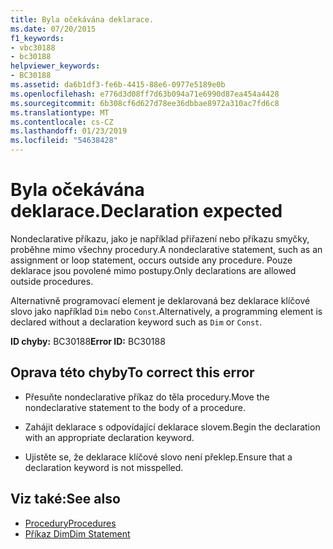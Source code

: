 ```yaml
---
title: Byla očekávána deklarace.
ms.date: 07/20/2015
f1_keywords:
- vbc30188
- bc30188
helpviewer_keywords:
- BC30188
ms.assetid: da6b1df3-fe6b-4415-88e6-0977e5189e0b
ms.openlocfilehash: e776d3d08ff7d63b094a71e6990d87ea454a4428
ms.sourcegitcommit: 6b308cf6d627d78ee36dbbae8972a310ac7fd6c8
ms.translationtype: MT
ms.contentlocale: cs-CZ
ms.lasthandoff: 01/23/2019
ms.locfileid: "54638428"
---
```

# <a name="declaration-expected"></a><span data-ttu-id="48f18-102">Byla očekávána deklarace.</span><span class="sxs-lookup"><span data-stu-id="48f18-102">Declaration expected</span></span>
<span data-ttu-id="48f18-103">Nondeclarative příkazu, jako je například přiřazení nebo příkazu smyčky, proběhne mimo všechny procedury.</span><span class="sxs-lookup"><span data-stu-id="48f18-103">A nondeclarative statement, such as an assignment or loop statement, occurs outside any procedure.</span></span> <span data-ttu-id="48f18-104">Pouze deklarace jsou povolené mimo postupy.</span><span class="sxs-lookup"><span data-stu-id="48f18-104">Only declarations are allowed outside procedures.</span></span>  
  
 <span data-ttu-id="48f18-105">Alternativně programovací element je deklarovaná bez deklarace klíčové slovo jako například `Dim` nebo `Const`.</span><span class="sxs-lookup"><span data-stu-id="48f18-105">Alternatively, a programming element is declared without a declaration keyword such as `Dim` or `Const`.</span></span>  
  
 <span data-ttu-id="48f18-106">**ID chyby:** BC30188</span><span class="sxs-lookup"><span data-stu-id="48f18-106">**Error ID:** BC30188</span></span>  
  
## <a name="to-correct-this-error"></a><span data-ttu-id="48f18-107">Oprava této chyby</span><span class="sxs-lookup"><span data-stu-id="48f18-107">To correct this error</span></span>  
  
-   <span data-ttu-id="48f18-108">Přesuňte nondeclarative příkaz do těla procedury.</span><span class="sxs-lookup"><span data-stu-id="48f18-108">Move the nondeclarative statement to the body of a procedure.</span></span>  
  
-   <span data-ttu-id="48f18-109">Zahájit deklarace s odpovídající deklarace slovem.</span><span class="sxs-lookup"><span data-stu-id="48f18-109">Begin the declaration with an appropriate declaration keyword.</span></span>  
  
-   <span data-ttu-id="48f18-110">Ujistěte se, že deklarace klíčové slovo není překlep.</span><span class="sxs-lookup"><span data-stu-id="48f18-110">Ensure that a declaration keyword is not misspelled.</span></span>  
  
## <a name="see-also"></a><span data-ttu-id="48f18-111">Viz také:</span><span class="sxs-lookup"><span data-stu-id="48f18-111">See also</span></span>
- [<span data-ttu-id="48f18-112">Procedury</span><span class="sxs-lookup"><span data-stu-id="48f18-112">Procedures</span></span>](../../../visual-basic/programming-guide/language-features/procedures/index.md)
- [<span data-ttu-id="48f18-113">Příkaz Dim</span><span class="sxs-lookup"><span data-stu-id="48f18-113">Dim Statement</span></span>](../../../visual-basic/language-reference/statements/dim-statement.md)
